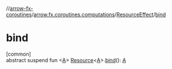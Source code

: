 //[arrow-fx-coroutines](../../../index.md)/[arrow.fx.coroutines.computations](../index.md)/[ResourceEffect](index.md)/[bind](bind.md)

# bind

[common]\
abstract suspend fun &lt;[A](bind.md)&gt; [Resource](../../arrow.fx.coroutines/-resource/index.md)&lt;[A](bind.md)&gt;.[bind](bind.md)(): [A](bind.md)
